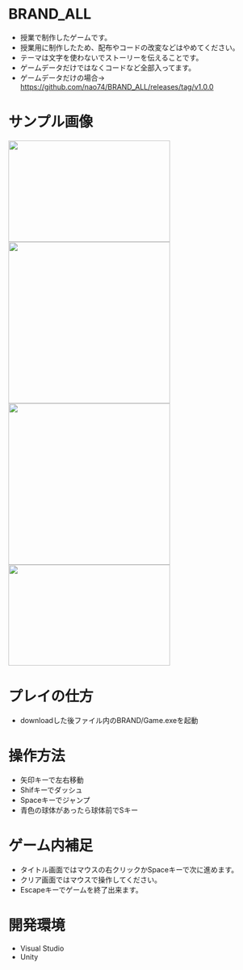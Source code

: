 # BRAND_ALL
- 授業で制作したゲームです。
- 授業用に制作したため、配布やコードの改変などはやめてください。
- テーマは文字を使わないでストーリーを伝えることです。
- ゲームデータだけではなくコードなど全部入ってます。
- ゲームデータだけの場合→ https://github.com/nao74/BRAND_ALL/releases/tag/v1.0.0

# サンプル画像
<img src="https://user-images.githubusercontent.com/38421007/76623124-33edf300-6576-11ea-9974-c9ce9f1fbd39.JPG" width="320px" height="201px"> <img src="https://user-images.githubusercontent.com/38421007/76623214-6861af00-6576-11ea-8fee-39a762a5f912.JPG" width="320px">   <img src="https://user-images.githubusercontent.com/38421007/76624012-d490e280-6577-11ea-9345-78cd6811c6ec.JPG" width="320px"> <img src="https://user-images.githubusercontent.com/38421007/76624216-3a7d6a00-6578-11ea-815e-53e2b9fa0ce1.png" width="320px" height="200px">



# プレイの仕方
- downloadした後ファイル内のBRAND/Game.exeを起動

# 操作方法
- 矢印キーで左右移動
- Shifキーでダッシュ
- Spaceキーでジャンプ
- 青色の球体があったら球体前でSキー

# ゲーム内補足
- タイトル画面ではマウスの右クリックかSpaceキーで次に進めます。
- クリア画面ではマウスで操作してください。
- Escapeキーでゲームを終了出来ます。

# 開発環境
- Visual Studio
- Unity
